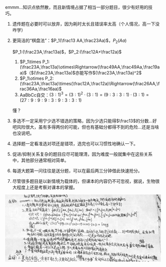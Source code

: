 emmm...知识点依然散，而且新情境占据了相当一部分题目，很少有好用的技巧。

1. 遗传题在必要时可以放弃，因为耗时太长且错误率太高（个人情况，高一下没咋学）

2. 更简洁的“棋盘法”：$P_1(\frac13 AA,\frac23Aa)$，$P_2(Aa)$

   $P_1:(\frac23A,\frac13a)$，$P_2:(\frac12A+\frac12a)$

   1. $P_1\times P_1:(\frac23A,\frac13a)\otimes\Rightarrow(\frac49AA,\frac49Aa,\frac19aa)$（$(\frac23A,\frac13a)$亦能写作$(\frac23A,\frac13a)^2$
   2. $P_1\otimes P_2:(\frac23A,\frac13a)\times(\frac12A,\frac12a)\Rightarrow(\frac26AA,\frac36Aa,\frac16aa)$
   3. AaBbCc自交：$(3:1)^3=(3:1)^2\cdot(3:1)=(9:3:3:1)\cdot(3:1)=(27:9:9:9:3:9:3:3:1)$

   懂？

3. 多选不一定采用宁少选不错选的策略，因为少选只能得$\frac13$的分数…好吧风险很大，虽有多得两份的可能，但也有基础分都得不到的危险…还是当啥也没说吧。

4. 选择题一定看准选对项还是错项，选完也可以习惯性地确认一下。

5. 促进/抑制关系复杂的题目应尽可能理清，因为难度一般就集中在这些关系中，其他部分通常相对简单。

6. 每道大题第一问往往是送分题，可以在最后两三分钟借此快速抢分。

7. 尽管很多题目是以新情境为载体的，但课本的内容仍不可忽视，据说，生物很大程度上还是考察对课本的掌握。

![image-20240327164415723](media/image-20240327164415723.png)